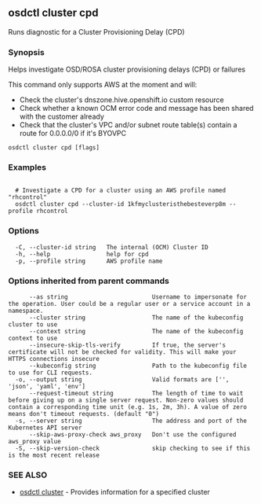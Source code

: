 ## osdctl cluster cpd

Runs diagnostic for a Cluster Provisioning Delay (CPD)

### Synopsis


Helps investigate OSD/ROSA cluster provisioning delays (CPD) or failures

  This command only supports AWS at the moment and will:
	
  * Check the cluster's dnszone.hive.openshift.io custom resource
  * Check whether a known OCM error code and message has been shared with the customer already
  * Check that the cluster's VPC and/or subnet route table(s) contain a route for 0.0.0.0/0 if it's BYOVPC


```
osdctl cluster cpd [flags]
```

### Examples

```

  # Investigate a CPD for a cluster using an AWS profile named "rhcontrol"
  osdctl cluster cpd --cluster-id 1kfmyclusteristhebesteverp8m --profile rhcontrol

```

### Options

```
  -C, --cluster-id string   The internal (OCM) Cluster ID
  -h, --help                help for cpd
  -p, --profile string      AWS profile name
```

### Options inherited from parent commands

```
      --as string                        Username to impersonate for the operation. User could be a regular user or a service account in a namespace.
      --cluster string                   The name of the kubeconfig cluster to use
      --context string                   The name of the kubeconfig context to use
      --insecure-skip-tls-verify         If true, the server's certificate will not be checked for validity. This will make your HTTPS connections insecure
      --kubeconfig string                Path to the kubeconfig file to use for CLI requests.
  -o, --output string                    Valid formats are ['', 'json', 'yaml', 'env']
      --request-timeout string           The length of time to wait before giving up on a single server request. Non-zero values should contain a corresponding time unit (e.g. 1s, 2m, 3h). A value of zero means don't timeout requests. (default "0")
  -s, --server string                    The address and port of the Kubernetes API server
      --skip-aws-proxy-check aws_proxy   Don't use the configured aws_proxy value
  -S, --skip-version-check               skip checking to see if this is the most recent release
```

### SEE ALSO

* [osdctl cluster](osdctl_cluster.md)	 - Provides information for a specified cluster


